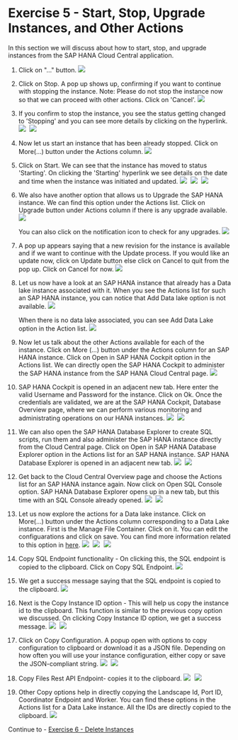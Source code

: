 # Exercise 5 - Start, Stop, Upgrade Instances, and Other Actions

In this section we will discuss about how to start, stop, and upgrade instances from the SAP HANA Cloud Central application.


1. Click on "..." button.
    <kbd>
    ![](./images/1.png)
    </kbd>
    
2. Click on Stop. A pop up shows up, confirming if you want to continue with stopping the instance. Note: Please do not stop the instance now so that we can proceed with other actions. Click on 'Cancel'.
    <kbd>
    ![](./images/2.png)
    </kbd>
      
3. If you confirm to stop the instance, you see the status getting changed to 'Stopping' and you can see more details by clicking on the hyperlink.
    <kbd>
    ![](./images/3.png)
    </kbd>
    <kbd>
    ![](./images/4.png)
    </kbd>
    
4. Now let us start an instance that has been already stopped. Click on More(...) button under the Actions column.
    <kbd>
    ![](./images/5.png)
    </kbd>
      
5. Click on Start. We can see that the instance has moved to status 'Starting'. On clicking the 'Starting' hyperlink we see details on the date and time when the instance was initiated and updated.
    <kbd>
    ![](./images/9.png)
    </kbd>
    <kbd>
    ![](./images/10.png)
    </kbd>
    <kbd>
    ![](./images/11.png)
    </kbd>

6. We also have another option that allows us to Upgrade the SAP HANA instance. We can find this option under the Actions list. Click on Upgrade button under Actions column if there is any upgrade available.
    <kbd>
    ![](./images/28.png)
    </kbd>
    
    You can also click on the notification icon to check for any upgrades.
    <kbd>
    ![](./images/30.png)
    </kbd>
      
7. A pop up appears saying that a new revision for the instance is available and if we want to continue with the Update process. If you would like an update now, click on Update button else click on Cancel to quit from the pop up. Click on Cancel for now.
    <kbd>
    ![](./images/31.png)
    </kbd>
      
8. Let us now have a look at an SAP HANA instance that already has a Data lake instance associated with it. When you see the Actions list for such an SAP HANA instance, you can notice that Add Data lake option is not available. 
    <kbd>
    ![](./images/29.png)
    </kbd>
      
    When there is no data lake associated, you can see Add Data Lake option in the Action list.
    <kbd>
    ![](./images/8.png)
    </kbd>
      
9. Now let us talk about the other Actions available for each of the instance. Click on More (...) button under the Actions column for an SAP HANA instance. Click on Open in SAP HANA Cockpit option in the Actions list. We can directly open the SAP HANA Cockpit to administer the SAP HANA instance from the SAP HANA Cloud Central page.
    <kbd>
    ![](./images/32.png)
    </kbd>
      
10. SAP HANA Cockpit is opened in an adjacent new tab. Here enter the valid Username and Password for the instance. Click on Ok. Once the credentials are validated, we are at the SAP HANA Cockpit, Database Overview page, where we can perform various monitoring and administrating operations on our HANA instances.
    <kbd>
    ![](./images/13_a.png)
    </kbd>
    <kbd>
    ![](./images/13_b.png)
    </kbd>
      
11. We can also open the SAP HANA Database Explorer to create SQL scripts, run them and also administer the SAP HANA instance directly from the Cloud Central page. Click on Open in SAP HANA Database Explorer option in the Actions list for an SAP HANA instance. SAP HANA Database Explorer is opened in an adjacent new tab.
    <kbd>
    ![](./images/33.png)
    </kbd>
    <kbd>
    ![](./images/14_b.png)
    </kbd>
    
12. Get back to the Cloud Central Overview page and choose the Actions list for an SAP HANA instance again. Now click on Open SQL Console option. SAP HANA Database Explorer opens up in a new tab, but this time with an SQL Console already opened.
    <kbd>
    ![](./images/34.png)
    </kbd>
    <kbd>
    ![](./images/15_b.png)
    </kbd>

13. Let us now explore the actions for a Data lake instance. Click on More(...) button under the Actions column corresponding to a Data Lake instance. First is the Manage File Container. Click on it. You can edit the configuarations and click on save. You can find more information related to this option in [here](https://blogs.sap.com/2021/08/05/setting-up-initial-access-to-hana-cloud-data-lake-files/).
    <kbd>
    ![](./images/16.png)
    </kbd>
    <kbd>
    ![](./images/17.png)
    </kbd>
    <kbd>
    ![](./images/18.png)
    </kbd>

14. Copy SQL Endpoint functionality - On clicking this, the SQL endpoint is copied to the clipboard. Click on Copy SQL Endpoint.
    <kbd>
    ![](./images/19.png)
    </kbd>

15. We get a success message saying that the SQL endpoint is copied to the clipboard.
    <kbd>
    ![](./images/20.png)
    </kbd>

16. Next is the Copy Instance ID option - This will help us copy the instance id to the clipboard. This function is similar to the previous copy option we discussed. On clicking Copy Instance ID option, we get a success message.
    <kbd>
    ![](./images/21.png)
    </kbd>
    <kbd>
    ![](./images/22.png)
    </kbd>

17. Click on Copy Configuration. A popup open with options to copy configuration to clipboard or download it as a JSON file. Depending on how often you will use your instance configuration, either copy or save the JSON-compliant string.
    <kbd>
    ![](./images/23.png)
    </kbd>
    <kbd>
    ![](./images/24.png)
    </kbd>

18. Copy Files Rest API Endpoint- copies it to the clipboard.
    <kbd>
    ![](./images/25.png)
    </kbd>
    <kbd>
    ![](./images/26.png)
    </kbd>
      
19. Other Copy options help in directly copying the Landscape Id, Port ID, Coordinator Endpoint and Worker. You can find these options in the Actions list for a Data Lake instance. All the IDs are directly copied to the clipboard.
    <kbd>
    ![](./images/27.png)
    </kbd>

Continue to - [Exercise 6 - Delete Instances ](../ex_6/README.md)
